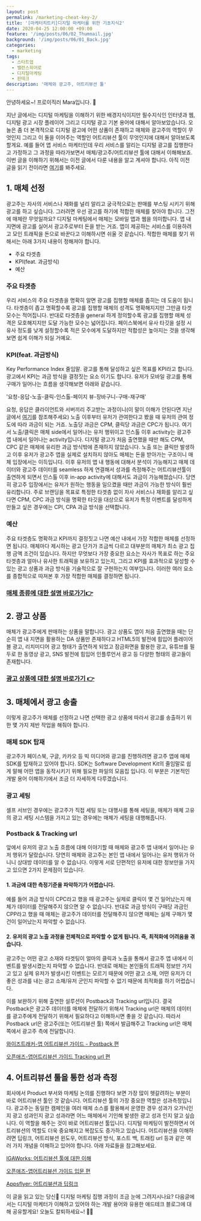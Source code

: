 ```yaml
---
layout: post
permalink: /marketing-cheat-key-2/
title: '[마케터치트키]디지털 마케터를 위한 기초지식2'
date: 2020-04-25 12:00:00 +09:00
feature: '/img/posts/06/02_Thumnail.jpg'
background: '/img/posts/06/01_Back.jpg'
categories:
  - marketing
tags:
  - 스타트업
  - 밸런스히어로
  - 디지털마케팅
  - 핀테크
description: '매체와 광고주, 어트리뷰션 툴'
---
```


안녕하세요~! 
프로이직러 Mara입니다. 🐳

지난 글에서는 디지털 마케팅을 이해하기 위한 배경지식이지만 필수지식인 인터넷과 웹, 디지털 광고 시장 플레이어 그리고 디지털 광고 기본 용어에 대해서 알아보았습니다. 오늘은 좀 더 본격적으로 디지털 광고에 어떤 상품이 존재하고 매체와 광고주의 역할이 무엇인지 그리고 이 둘을 이어주는 역할인 어트리뷰션 툴이 무엇인지에 대해서 알아보도록 할게요. 예를 들어 앱 서비스 마케터인데 우리 서비스를 알리는 디지털 광고를 집행한다고 가정하고 그 과정을 따라가보면서 매체/광고주/어트리뷰션 툴에 대해서 이해해보죠. 이번 글을 이해하기 위해서는 이전 글에서 다룬 내용을 알고 계셔야 합니다. 아직 이전 글을 읽기 전이라면 [여기](https://mara.kim/digital-marketing-cheat-key-1/)를 봐주세요. 

## 1. 매체 선정

광고주는 자사의 서비스나 재화를 널리 알리고 궁극적으로는 판매를 부스팅 시키기 위해 광고를 하고 싶습니다. 그러려면 우선 광고를 하기에 적합한 매체를 찾아야 합니다. 그전에 매체란 무엇일까요? 디지털 마케팅에서 매체는 모바일 앱과 웹을 의미합니다. 앱 내 지면에 광고를 실어서 광고주로부터 돈을 받는 거죠. 앱이 제공하는 서비스를 이용하려고 모인 트래픽을 돈으로 바꾼다고 이해하시면 쉬울 것 같습니다. 적합한 매체를 찾기 위해서는 아래 3가지 내용이 정해져야 합니다. 

- 주요 타겟층 
- KPI(feat. 과금방식)
- 예산

### 주요 타겟층

우리 서비스의 주요 타겟층을 명확히 알면 광고를 집행할 매체를 좁히는 데 도움이 됩니다. 타겟층이 좁고 명확할수록 광고를 집행할 매체의 성격도 명확해지지만 그만큼 타겟 모수는 적어집니다. 반대로 타겟층을 general 하게 정의할수록 광고를 집행할 매체 성격은 모호해지지만 도달 가능한 모수는 넓어집니다. 페이스북에서 유사 타깃을 설정 시 유사 정도를 낮게 설정할수록 적은 모수에게 도달하지만 적합성은 높아지는 것을 생각해보면 쉽게 이해가 되실 거예요. 

 ### KPI(feat. 과금방식)

Key Performance Index 줄임말. 광고를 통해 달성하고 싶은 목표를 KPI라고 합니다. 광고에서 KPI는 과금 방식을 결정짓는 요소 이기도 합니다. 유저가 모바일 광고를 통해 구매가 일어나는 흐름을 생각해보면 아래와 같습니다. 

'요청-응답-노출-클릭-인스톨-페이지 뷰-장바구니-구매-재구매'

요청, 응답은 클라이언트와 서버끼리 주고받는 과정이니(이 말이 이해가 안된다면 지난 글에서 [여기](https://mara.kim/digital-marketing-cheat-key-1/)를 참조해주세요) 노출 이후부터 유저가 관여한다고 봤을 때 유저의 관여 정도에 따라 과금이 되는 거죠. 노출당 과금은 CPM, 클릭당 과금은 CPC가 됩니다. 여기서 노출/클릭은 매체 side에서 일어나는 유저 행위이고 인스톨 이후 activity는 광고주 앱 내에서 일어나는 activity입니다. 디지털 광고가 처음 출연했을 때만 해도 CPM, CPC 같은 매체에 유리한 과금 방식밖에 존재하지 않았습니다. 노출 또는 클릭만 발생하고 이후 유저가 광고주 앱을 실제로 설치하지 않아도 매체는 돈을 받아가는 구조이니 매체 입장에서는 이득입니다. 이후 유저의 앱 내 행동에 대해서 분석이 가능해지고 매체 데이터와 광고주 데이터를 seamless 하게 연결해서 성과를 측정해주는 어트리뷰션툴이 출연하게 되면서 인스톨 이후 in-app activity에 대해서도 과금이 가능해졌습니다. 당연히 광고주 입장에서는 유저가 원하는 행동을 일으켰을 때만 과금이 가능한 방식이 훨씬 유리합니다. 주로 브랜딩을 목표로 특정한 타겟층 없이 자사 서비스나 재화를 알리고 싶다면 CPM, CPC 과금 방식을 명확한 타깃을 대상으로 유저가 특정 이벤트를 달성하게 만들고 싶은 경우에는 CPI, CPA 과금 방식을 선택합니다. 

### 예산

주요 타겟층도 명확하고 KPI까지 결정짓고 나면 예산 내에서 가장 적합한 매체를 선정하면 됩니다. 매체마다 제시하는 광고 단가가 조금씩 다르고 대부분의 매체가 최소 광고 집행 금액 조건이 있습니다. 하지만 무엇보다 가장 중요한 요소는 자사가 목표로 하는 주요 타겟층과 얼마나 유사한 트래픽을 보유하고 있는지, 그리고 KPI를 효과적으로 달성할 수 있는 광고 상품과 과금 방식을 기술적으로 잘 구현하는지 여부입니다. 이러한 여러 요소를 종합적으로 따져본 후 가장 적합한 매체를 결정하면 됩니다.

### [매체 종류에 대한 설명 바로가기👉](https://www.mobiinside.co.kr/2017/10/17/kdy-marketing-media/)

## 2. 광고 상품

매체가 광고주에게 판매하는 상품을 말합니다. 광고 상품도 앱이 처음 출연했을 때는 단순히 앱 내 지면을 활용하는 DA 상품만 존재하다고 HTML5의 발전에 힘입어 플레이어블 광고, 리치미디어 광고 형태가 출연하게 되었고 잠금화면을 활용한 광고, 유튜브를 필두로 한 동영상 광고, SNS 발전에 힘입어 인플루언서 광고 등 다양한 형태의 광고들이 존재합니다. 

### [광고 상품에 대한 설명 바로가기 👉](https://brunch.co.kr/@woozooin/117)

## 3. 매체에서 광고 송출

이렇게 광고주가 매체를 선정하고 나면 선택한 광고 상품에 따라서 광고를 송출하기 위한 몇 가지 제반 작업을 해줘야 합니다. 

### 매체 SDK 탑재

광고주가 페이스북, 구글, 카카오 등 빅 미디어와 광고를 진행하려면 광고주 앱에 매체 SDK를 탑재하고 있어야 합니다. SDK는 Software Development Kit의 줄임말로 쉽게 말해 어떤 앱을 동작시키기 위해 필요한 파일의 모음집 입니다. 이 부분은 기본적인 개발 용어 이해하기에서 조금 더 자세하게 다루겠습니다. 

### 광고 세팅

셀프 서브인 경우에는 광고주가 직접 세팅 또는 대행사를 통해 세팅을, 매체가 매체 고유의 광고 세팅 시스템을 가지고 있는 경우에는 매체가 세팅을 대행해줍니다.

### Postback & Tracking url

앞에서 유저의 광고 노출 흐름에 대해 이야기할 때 매체와 광고주 앱 내에서 일어나는 유저 행위가 달랐습니다. 당연히 매체와 광고주는 본인 앱 내에서 일어나는 유저 행위가 아니니 상대방 데이터를 알 수 없습니다. 이렇게 서로 단편적인 유저에 대한 정보만을 가지고 있으면 2가지 문제점이 있습니다. 

#### 1. 과금에 대한 측정기준을 파악하기가 어렵습니다.

예를 들어 과금 방식이 CPC라고 했을 때 광고주는 실제로 클릭이 몇 건 일어났는지 매체가 데이터를 전달해주지 않으면 알 수 없습니다. 반대로 과금 방식이 구매당 과금인 CPP라고 했을 때 매체는 광고주가 데이터를 전달해주지 않으면 매체는 실제 구매가 몇 건이 일어났는지 파악할 수 없습니다.  

#### 2. 유저의 광고 노출 과정을 전체적으로 파악할 수 없게 됩니다. 즉, 최적화에 어려움을 겪습니다.

광고주는 어떤 광고 소재와 타겟팅이 얼마의 클릭과 노출을 통해서 광고주 앱 내에서 이벤트를 발생시켰는지 파악할 수 없습니다. 반대로 매체는 본인들의 트래픽 정보만 가지고 있고 실제 유저가 발생시킨 이벤트는 모르기 때문에 어떤 광고 소재, 어떤 유저가 더 좋은 성과를 내는 광고 소재/유저 군인지 파악할 수 없기 때문에 최적화를 하기 어렵습니다. 

이를 보완하기 위해 출연한 설루션이 Postback과 Tracking url입니다. 결국 Postback은 광고주 데이터를 매체에 전달하기 위해서 Tracking url은 매체의 데이터를 광고주에게 전달하기 위해서 필요하다고 이해하시면 좋을 것 같습니다. 따라서 Postback url은 광고주(또는 어트리뷰션 툴) 쪽에서 발급해주고 Tracking url은 매체 쪽에서 광고주 측에 전달합니다. 

[와이즈트래커-앱 어트리뷰션 가이드 - Postback 편](https://bit.ly/2VI04am)

[오픈애즈-앱어트리뷰션 가이드 Tracking url 편](https://bit.ly/3eBbpSg)

## 4. 어트리뷰션 툴을 통한 성과 측정

회사에서 Product 부서와 마케팅 논의를 진행하다 보면 가장 많이 헷갈려하는 부분이 바로 어트리뷰션 툴인 것 같습니다. 어트리뷰션 툴의 가장 중요한 역할은 성과측정입니다. 광고주는 동일한 캠페인을 여러 매체 소스를 활용해서 운영한 경우 성과가 오가닉인지 광고 성과인지 광고 성과라면 어느 매체에서 기인해 발생한 광고 성과 인지 알고 싶습니다. 이 역할을 해주는 것이 바로 어트리뷰선 툴입니다. 디지털 마케팅이 발전하면서 어트리뷰션의 역할도 더욱 중요해지고 복잡도도 증가하고 있습니다. 어트리뷰션을 이해하려면 딥링크, 어트리뷰션 윈도우, 어트리뷰션 방식, 포스트 백, 트래킹 url 등과 같은 여러 가지 개념을 이해하고 있어야 합니다. 아래 자료들을 참고해보세요. 

[IGAWorks: 어트리뷰션 툴에 대한 이해](https://platum.kr/archives/86107)

[오픈애즈-앱어트리뷰션 가이드 입문 편](https://bit.ly/2xxte4l)

[Appsflyer: 어트리뷰션과 딥링크](https://bit.ly/2KzKA3h)

이 글을 읽고 있는 당신🤘 디지털 마케팅 집행 과정이 조금 눈에 그려지시나요? 다음글에서는 디지털 마케터가 이해하고 있어야 하는 개발 용어와 유용한 애드테크 블로그에 대해 공유할게요!
오늘도 칼퇴하세요~! 🙋‍♀️

​	